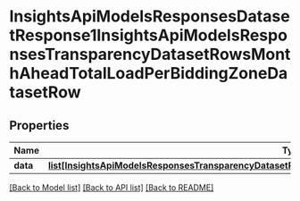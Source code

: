# InsightsApiModelsResponsesDatasetResponse1InsightsApiModelsResponsesTransparencyDatasetRowsMonthAheadTotalLoadPerBiddingZoneDatasetRow

## Properties
Name | Type | Description | Notes
------------ | ------------- | ------------- | -------------
**data** | [**list[InsightsApiModelsResponsesTransparencyDatasetRowsMonthAheadTotalLoadPerBiddingZoneDatasetRow]**](InsightsApiModelsResponsesTransparencyDatasetRowsMonthAheadTotalLoadPerBiddingZoneDatasetRow.md) |  | [optional] 

[[Back to Model list]](../README.md#documentation-for-models) [[Back to API list]](../README.md#documentation-for-api-endpoints) [[Back to README]](../README.md)

